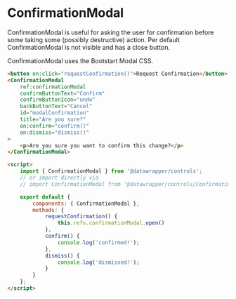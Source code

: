 # ConfirmationModal

ConfirmationModal is useful for asking the user for confirmation before some taking some (possibly destructive) action.
Per default ConfirmationModal is not visible and has a close button.

ConfirmationModal uses the Bootstart Modal CSS.

```html
<button on:click="requestConfirmation()">Request Confirmation</button>
<ConfirmationModal
    ref:confirmationModal
    confirmButtonText="Confirm"
    confirmButtonIcon="undo"
    backButtonText="Cancel"
    id="modalConfirmation"
    title="Are you sure?"
    on:confirm="confirm()"
    on:dismiss="dismiss()"
>
    <p>Are you sure you want to confirm this change?</p>
</ConfirmationModal>

<script>
    import { ConfirmationModal } from '@datawrapper/controls';
    // or import directly via
    // import ConfirmationModal from '@datawrapper/controls/ConfirmationModal.html';

    export default {
        components: { ConfirmationModal },
        methods: {
            requestConfirmation() {
                this.refs.confirmationModal.open()
            },
            confirm() {
                console.log('confirmed!');
            },
            dismiss() {
                console.log('dismissed!');
            }
        }
    };
</script>
```
